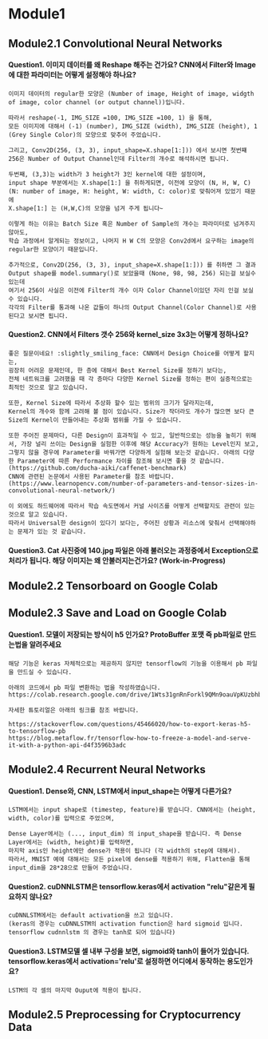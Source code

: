 # Module1
## Module2.1 Convolutional Neural Networks
#### Question1. 이미지 데이터를 왜 Reshape 해주는 건가요? CNN에서 Filter와 Image에 대한 파라미터는 어떻게 설정해야 하나요?

    이미지 데이터의 regular한 모양은 (Number of image, Height of image, widgth of image, color channel (or output channel))입니다. 

    따라서 reshape(-1, IMG_SIZE =100, IMG_SIZE =100, 1) 을 통해, 
    모든 이미지에 대해서 (-1) (number), IMG_SIZE (width), IMG_SIZE (height), 1 (Grey Single Color)의 모양으로 맞추어 주었습니다.

    그리고, Conv2D(256, (3, 3), input_shape=X.shape[1:])) 에서 보시면 첫번쨰 256은 Number of Output Channel인데 Filter의 개수로 해석하시면 됩니다. 
    
    두번째, (3,3)는 width가 3 height가 3인 kernel에 대한 설정이며,
    input shape 부분에서는 X.shape[1:] 을 취하게되면, 이전에 모양이 (N, H, W, C) (N: number of image, H: height, W: width, C: color)로 맞춰어져 있었기 때문에
    X.shape[1:] 는 (H,W,C)의 모양을 넘겨 주게 됩니다~

    이렇게 하는 이유는 Batch Size 혹은 Number of Sample의 개수는 파라미터로 넘겨주지 않아도, 
    학습 과정에서 알게되는 정보이고, 나머지 H W C의 모양은 Conv2d에서 요구하는 image의 regular한 모양이기 때문입니다.

    추가적으로, Conv2D(256, (3, 3), input_shape=X.shape[1:])) 를 취하면 그 결과 Output shape를 model.summary()로 보았을때 (None, 98, 98, 256) 되는걸 보실수 있는데
    여기서 256이 사실은 이전에 Filter의 개수 이자 Color Channel이있던 자리 인걸 보실 수 있습니다.
    각각의 Filter를 통과해 나온 값들이 하나의 Output Channel(Color Channel)로 사용된다고 보시면 됩니다. 
    
#### Question2. CNN에서 Filters 갯수 256와 kernel_size 3x3는 어떻게 정하나요?

    좋은 질문이네요! :slightly_smiling_face: CNN에서 Design Choice를 어떻게 할지는, 
    굉장히 어려운 문제인데, 한 층에 대해서 Best Kernel Size를 정하기 보다는, 
    전체 네트워크를 고려했을 때 각 층마다 다양한 Kernel Size를 정하는 편이 실증적으로는 최적인 것으로 알고 있습니다. 

    또한, Kernel Size에 따라서 추상화 할수 있는 범위의 크기가 달라지는데, 
    Kernel의 개수와 함께 고려해 볼 점이 있습니다. Size가 작더라도 개수가 많으면 보다 큰 Size의 Kernel이 만들어내는 추상화 범위를 가질 수 있습니다.

    또한 주어진 문제마다, 다른 Design이 효과적일 수 있고, 일반적으로는 성능을 높히기 위해서, 가장 널리 쓰이는 Design을 실험한 이후에 해당 Accuracy가 원하는 Level인지 보고, 
    그렇지 않을 경우에 Parameter를 바꿔가면 다양하게 실험해 보는것 같습니다. 아래의 다양한 Parameter에 따른 Performance 차이를 참조해 보시면 좋을 것 같습니다. (https://github.com/ducha-aiki/caffenet-benchmark) 
    CNN에 관련된 논문에서 사용된 Parameter를 참조 바랍니다. (https://www.learnopencv.com/number-of-parameters-and-tensor-sizes-in-convolutional-neural-network/)

    이 외에도 하드웨어에 따라서 학습 속도면에서 커널 사이즈를 어떻게 선택할지도 관련이 있는 것으로 알고 있습니다. 
    따라서 Universal한 design이 있다기 보다는, 주어진 상황과 리소스에 맞춰서 선택해야하는 문제가 있는 것 같습니다.

#### Question3. Cat 사진중에 140.jpg 파일은 아래 불러오는 과정중에서 Exception으로 처리가 됩니다. 해당 이미지는 왜 안불러지는건가요? (Work-in-Progress)

## Module2.2 Tensorboard on Google Colab

## Module2.3 Save and Load on Google Colab
#### Question1. 모델이 저장되는 방식이 h5 인가요? ProtoBuffer 포맷 즉 pb파일로 만드는법을 알려주세요

    해당 기능은 keras 자체적으로는 제공하지 않지만 tensorflow의 기능을 이용해서 pb 파일을 만드실 수 있습니다.

    아래의 코드에서 pb 파일 변환하는 법을 작성하였습니다.
    https://colab.research.google.com/drive/1Wts31gnRnForkl9QMn9oauVpKUzbhb6m

    자세한 튜토리얼은 아래의 링크를 참조 바랍니다.

    https://stackoverflow.com/questions/45466020/how-to-export-keras-h5-to-tensorflow-pb
    https://blog.metaflow.fr/tensorflow-how-to-freeze-a-model-and-serve-it-with-a-python-api-d4f3596b3adc

## Module2.4 Recurrent Neural Networks
#### Question1. Dense와, CNN, LSTM에서 input_shape는 어떻게 다른가요?

    LSTM에서는 input shape로 (timestep, feature)를 받습니다. CNN에서는 (height, width, color)를 입력으로 주었으며, 

    Dense Layer에서는 (..., input_dim) 의 input_shape을 받습니다. 즉 Dense Layer에서는 (width, height)를 입력하면, 
    마지막 axis인 height에만 dense가 적용이 됩니다 (각 width의 step에 대해서). 
    따라서, MNIST 예에 대해서는 모든 pixel에 dense를 적용하기 위해, Flatten을 통해 input_dim을 28*28으로 만들어 주었습니다.

#### Question2. cuDNNLSTM은 tensorflow.keras에서 activation "relu"같은게 필요하지 않나요?
    
    cuDNNLSTM에서는 default activation을 쓰고 있습니다. 
    (keras의 경우는 cuDNNLSTM의 activation function은 hard sigmoid 입니다. tensorflow cudnnlstm 의 경우는 tanh로 되어 있습니다)

#### Question3. LSTM모델 셀 내부 구성을 보면, sigmoid와 tanh이 들어가 있습니다. tensorflow.keras에서 activation='relu'로 설정하면 어디에서 동작하는 용도인가요? 

    LSTM의 각 셀의 마지막 Ouput에 적용이 됩니다.

## Module2.5 Preprocessing for Cryptocurrency Data
   